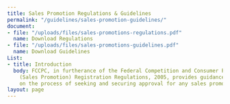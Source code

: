 ```yaml
---
title: Sales Promotion Regulations & Guidelines
permalink: "/guidelines/sales-promotion-guidelines/"
document:
- file: "/uploads/files/sales-promotions-regulations.pdf"
  name: Download Regulations
- file: "/uploads/files/sales-promotions-guidelines.pdf"
  name: Download Guidelines
List:
- title: Introduction
  body: FCCPC, in furtherance of the Federal Competition and Consumer Protection Commission
    (Sales Promotion) Registration Regulations, 2005, provides guidance and direction
    on the process of seeking and securing approval for any sales promotion.
layout: page
---
```


